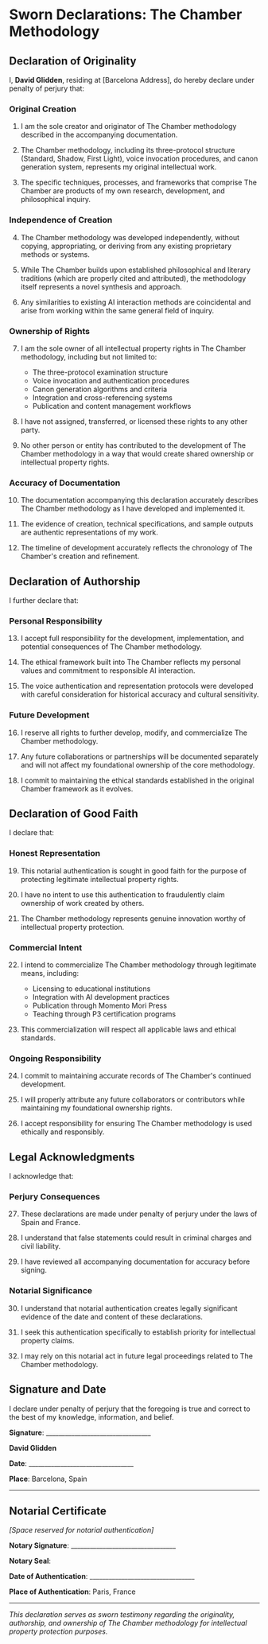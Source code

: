 # Sworn Declarations: The Chamber Methodology

## Declaration of Originality

I, **David Glidden**, residing at [Barcelona Address], do hereby declare under penalty of perjury that:

### Original Creation
1. I am the sole creator and originator of The Chamber methodology described in the accompanying documentation.

2. The Chamber methodology, including its three-protocol structure (Standard, Shadow, First Light), voice invocation procedures, and canon generation system, represents my original intellectual work.

3. The specific techniques, processes, and frameworks that comprise The Chamber are products of my own research, development, and philosophical inquiry.

### Independence of Creation
4. The Chamber methodology was developed independently, without copying, appropriating, or deriving from any existing proprietary methods or systems.

5. While The Chamber builds upon established philosophical and literary traditions (which are properly cited and attributed), the methodology itself represents a novel synthesis and approach.

6. Any similarities to existing AI interaction methods are coincidental and arise from working within the same general field of inquiry.

### Ownership of Rights
7. I am the sole owner of all intellectual property rights in The Chamber methodology, including but not limited to:
   - The three-protocol examination structure
   - Voice invocation and authentication procedures
   - Canon generation algorithms and criteria
   - Integration and cross-referencing systems
   - Publication and content management workflows

8. I have not assigned, transferred, or licensed these rights to any other party.

9. No other person or entity has contributed to the development of The Chamber methodology in a way that would create shared ownership or intellectual property rights.

### Accuracy of Documentation
10. The documentation accompanying this declaration accurately describes The Chamber methodology as I have developed and implemented it.

11. The evidence of creation, technical specifications, and sample outputs are authentic representations of my work.

12. The timeline of development accurately reflects the chronology of The Chamber's creation and refinement.

## Declaration of Authorship

I further declare that:

### Personal Responsibility
13. I accept full responsibility for the development, implementation, and potential consequences of The Chamber methodology.

14. The ethical framework built into The Chamber reflects my personal values and commitment to responsible AI interaction.

15. The voice authentication and representation protocols were developed with careful consideration for historical accuracy and cultural sensitivity.

### Future Development
16. I reserve all rights to further develop, modify, and commercialize The Chamber methodology.

17. Any future collaborations or partnerships will be documented separately and will not affect my foundational ownership of the core methodology.

18. I commit to maintaining the ethical standards established in the original Chamber framework as it evolves.

## Declaration of Good Faith

I declare that:

### Honest Representation
19. This notarial authentication is sought in good faith for the purpose of protecting legitimate intellectual property rights.

20. I have no intent to use this authentication to fraudulently claim ownership of work created by others.

21. The Chamber methodology represents genuine innovation worthy of intellectual property protection.

### Commercial Intent
22. I intend to commercialize The Chamber methodology through legitimate means, including:
    - Licensing to educational institutions
    - Integration with AI development practices
    - Publication through Momento Mori Press
    - Teaching through P3 certification programs

23. This commercialization will respect all applicable laws and ethical standards.

### Ongoing Responsibility
24. I commit to maintaining accurate records of The Chamber's continued development.

25. I will properly attribute any future collaborators or contributors while maintaining my foundational ownership rights.

26. I accept responsibility for ensuring The Chamber methodology is used ethically and responsibly.

## Legal Acknowledgments

I acknowledge that:

### Perjury Consequences
27. These declarations are made under penalty of perjury under the laws of Spain and France.

28. I understand that false statements could result in criminal charges and civil liability.

29. I have reviewed all accompanying documentation for accuracy before signing.

### Notarial Significance
30. I understand that notarial authentication creates legally significant evidence of the date and content of these declarations.

31. I seek this authentication specifically to establish priority for intellectual property claims.

32. I may rely on this notarial act in future legal proceedings related to The Chamber methodology.

## Signature and Date

I declare under penalty of perjury that the foregoing is true and correct to the best of my knowledge, information, and belief.

**Signature**: _________________________________

**David Glidden**

**Date**: _________________________________

**Place**: Barcelona, Spain

---

## Notarial Certificate

*[Space reserved for notarial authentication]*

**Notary Signature**: _________________________________

**Notary Seal**: 

**Date of Authentication**: _________________________________

**Place of Authentication**: Paris, France

---

*This declaration serves as sworn testimony regarding the originality, authorship, and ownership of The Chamber methodology for intellectual property protection purposes.*